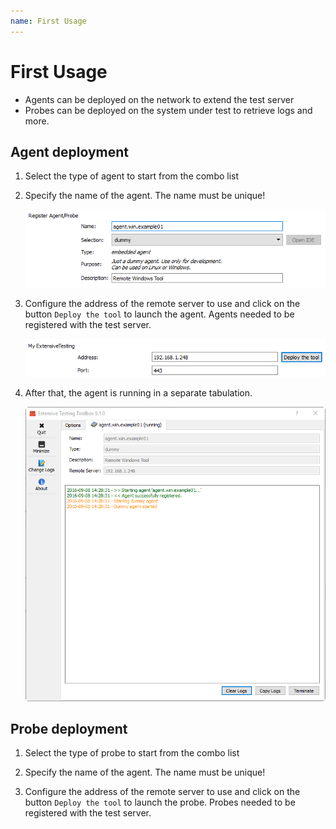 ```yaml
---
name: First Usage
---
```


# First Usage

- Agents can be deployed on the network to extend the test server
- Probes can be deployed on the system under test to retrieve logs and more.

## Agent deployment

1. Select the type of agent to start from the combo list

2. Specify the name of the agent. The name must be unique!

    ![](/docs/images/toolbox_options.png)
    
3. Configure the address of the remote server to use and click on the button `Deploy the tool` to launch the agent. Agents needed to be registered with the test server.

    ![](/docs/images/toolbox_server.png)

4. After that, the agent is running in a separate tabulation.

    ![](/docs/images/toolbox_running.png)


## Probe deployment

1. Select the type of probe to start from the combo list

2. Specify the name of the agent. The name must be unique!

3. Configure the address of the remote server to use and click on the button `Deploy the tool` to launch the probe. Probes needed to be registered with the test server.

